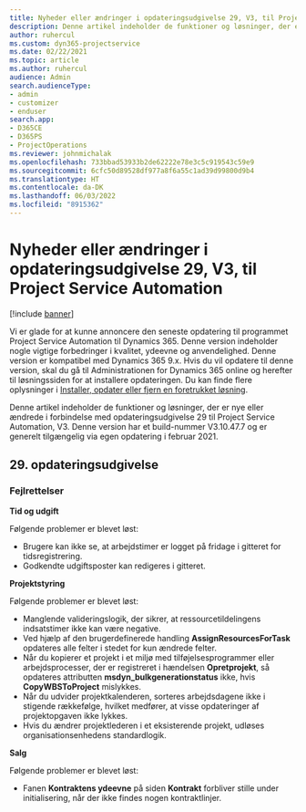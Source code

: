 ```yaml
---
title: Nyheder eller ændringer i opdateringsudgivelse 29, V3, til Project Service Automation
description: Denne artikel indeholder de funktioner og løsninger, der er tilgængelige i forbindelse med opdateringsudgivelse nr. 29 til Project Service Automation, V3.
author: ruhercul
ms.custom: dyn365-projectservice
ms.date: 02/22/2021
ms.topic: article
ms.author: ruhercul
audience: Admin
search.audienceType:
- admin
- customizer
- enduser
search.app:
- D365CE
- D365PS
- ProjectOperations
ms.reviewer: johnmichalak
ms.openlocfilehash: 733bbad53933b2de62222e78e3c5c919543c59e9
ms.sourcegitcommit: 6cfc50d89528df977a8f6a55c1ad39d99800d9b4
ms.translationtype: HT
ms.contentlocale: da-DK
ms.lasthandoff: 06/03/2022
ms.locfileid: "8915362"
---
```

# <a name="whats-new-or-changed-in-project-service-automation-update-release-29-v3"></a>Nyheder eller ændringer i opdateringsudgivelse 29, V3, til Project Service Automation

[!include [banner](../includes/psa-now-project-operations.md)]

Vi er glade for at kunne annoncere den seneste opdatering til programmet Project Service Automation til Dynamics 365. Denne version indeholder nogle vigtige forbedringer i kvalitet, ydeevne og anvendelighed. Denne version er kompatibel med Dynamics 365 9.x. Hvis du vil opdatere til denne version, skal du gå til Administrationen for Dynamics 365 online og herefter til løsningssiden for at installere opdateringen. Du kan finde flere oplysninger i [Installer, opdater eller fjern en foretrukket løsning](/power-platform/admin/install-remove-preferred-solution).

Denne artikel indeholder de funktioner og løsninger, der er nye eller ændrede i forbindelse med opdateringsudgivelse 29 til Project Service Automation, V3. Denne version har et build-nummer V3.10.47.7 og er generelt tilgængelig via egen opdatering i februar 2021.

## <a name="update-release-29"></a>29. opdateringsudgivelse

### <a name="bug-fixes"></a>Fejlrettelser

**Tid og udgift**

Følgende problemer er blevet løst:

- Brugere kan ikke se, at arbejdstimer er logget på fridage i gitteret for tidsregistrering.
- Godkendte udgiftsposter kan redigeres i gitteret.

**Projektstyring**

Følgende problemer er blevet løst:

- Manglende valideringslogik, der sikrer, at ressourcetildelingens indsatstimer ikke kan være negative.
- Ved hjælp af den brugerdefinerede handling **AssignResourcesForTask** opdateres alle felter i stedet for kun ændrede felter.
- Når du kopierer et projekt i et miljø med tilføjelsesprogrammer eller arbejdsprocesser, der er registreret i hændelsen **Opretprojekt**, så opdateres attributten **msdyn_bulkgenerationstatus** ikke, hvis **CopyWBSToProject** mislykkes.
- Når du udvider projektkalenderen, sorteres arbejdsdagene ikke i stigende rækkefølge, hvilket medfører, at visse opdateringer af projektopgaven ikke lykkes.
- Hvis du ændrer projektlederen i et eksisterende projekt, udløses organisationsenhedens standardlogik.

**Salg**

Følgende problemer er blevet løst:

- Fanen **Kontraktens ydeevne** på siden **Kontrakt** forbliver stille under initialisering, når der ikke findes nogen kontraktlinjer.
